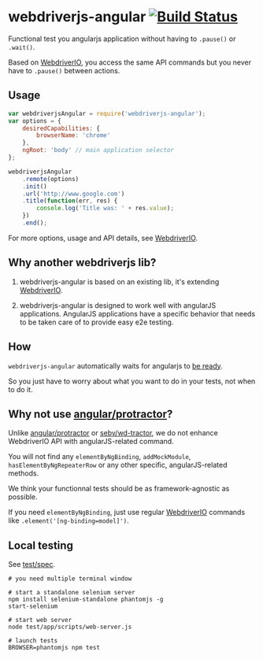 # webdriverjs-angular [![Build Status](https://travis-ci.org/webdriverio/webdriverjs-angular.png?branch=master)](https://travis-ci.org/webdriverio/webdriverjs-angular)

Functional test you angularjs application without having to `.pause()` or `.wait()`.

Based on [WebdriverIO](http://webdriver.io), you access
the same API commands but you never have to `.pause()` between actions.

## Usage

```js
var webdriverjsAngular = require('webdriverjs-angular');
var options = {
    desiredCapabilities: {
        browserName: 'chrome'
    },
    ngRoot: 'body' // main application selector
};

webdriverjsAngular
    .remote(options)
    .init()
    .url('http://www.google.com')
    .title(function(err, res) {
        console.log('Title was: ' + res.value);
    })
    .end();
```

For more options, usage and API details, see
[WebdriverIO](http://webdriver.io).

## Why another webdriverjs lib?

1. webdriverjs-angular is based on an existing lib, it's extending
[WebdriverIO](http://webdriver.io).

2. webdriverjs-angular is designed to work well with angularJS applications.
AngularJS applications have a specific behavior that needs to be taken care
of to provide easy e2e testing.

## How

`webdriverjs-angular` automatically waits for angularjs to [be ready](https://github.com/angular/angular.js/blob/cf686285c22d528440e173fdb65ad1052d96df3c/src/ng/browser.js#L70).

So you just have to worry about what you want to do in your tests, not when
to do it.

## Why not use [angular/protractor](https://github.com/angular/protractor)?

Unlike [angular/protractor](https://github.com/angular/protractor) or
[sebv/wd-tractor](https://github.com/sebv/wd-tractor),
we do not enhance WebdriverIO API with angularJS-related
command.

You will not find any `elementByNgBinding`, `addMockModule`,
`hasElementByNgRepeaterRow` or any other specific, angularJS-related methods.

We think your functionnal tests should be as framework-agnostic as possible.

If you need `elementByNgBinding`, just use regular
[WebdriverIO](http://webdriver.io)
commands like `.element('[ng-binding=model]')`.

## Local testing

See [test/spec](test/spec).

```shell
# you need multiple terminal window

# start a standalone selenium server
npm install selenium-standalone phantomjs -g
start-selenium

# start web server
node test/app/scripts/web-server.js

# launch tests
BROWSER=phantomjs npm test
```
